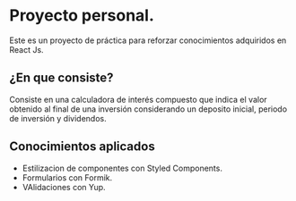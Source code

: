 # Proyecto personal.

Este es un proyecto de práctica para reforzar conocimientos adquiridos en React Js.

## ¿En que consiste?
Consiste en una calculadora de interés compuesto que indica el valor obtenido al final de una inversión
considerando un deposito inicial, periodo de inversión y dividendos.

## Conocimientos aplicados
* Estilizacion de componentes con Styled Components.
* Formularios con Formik.
* VAlidaciones con Yup.
